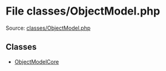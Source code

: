 File classes/ObjectModel.php
=========

Source: [classes/ObjectModel.php](https://github.com/PrestaShop/PrestaShop/blob/1.6.0.12/classes/ObjectModel.php)


Classes
-------

* [ObjectModelCore](class.ObjectModelCore.md)

